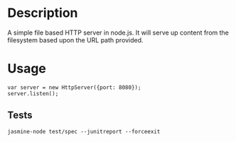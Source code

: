 # Description
A simple file based HTTP server in node.js. It will serve up content from the filesystem based upon the URL path provided.

# Usage

    var server = new HttpServer({port: 8080});
    server.listen();

## Tests

    jasmine-node test/spec --junitreport --forceexit
